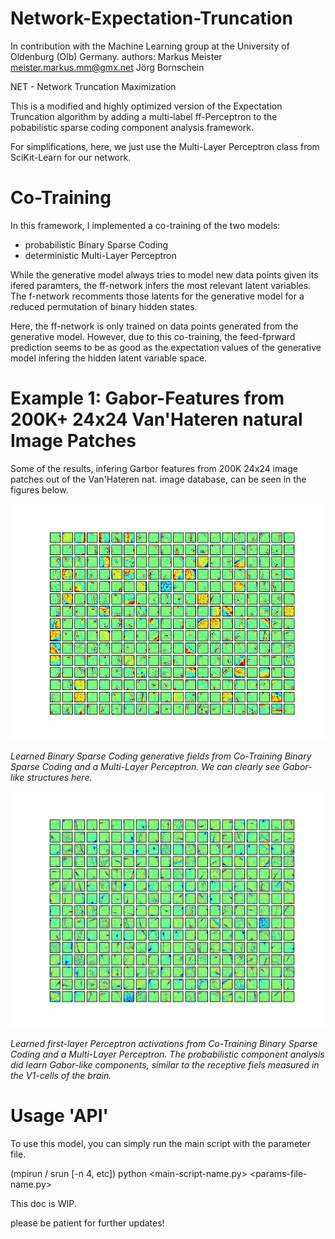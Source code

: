 # Network-Expectation-Truncation
In contribution with the Machine Learning group at the University of Oldenburg (Olb) Germany. 
authors:
Markus Meister <meister.markus.mm@gmx.net>
Jörg Bornschein

  NET - Network Truncation Maximization
  
This is a modified and highly optimized version of the Expectation Truncation algorithm by adding a multi-label ff-Perceptron to the pobabilistic sparse coding component analysis framework.

For simplifications, here, we just use the Multi-Layer Perceptron class from SciKit-Learn for our network.

# Co-Training

In this framework, I implemented a co-training of the two models:
  - probabilistic Binary Sparse Coding
  - deterministic Multi-Layer Perceptron

While the generative model always tries to model new data points given its ifered paramters, the ff-network infers the most relevant latent variables. 
The f-network recomments those latents for the generative model for a reduced permutation of binary hidden states.

Here, the ff-network is only trained on data points generated from the generative model.
However, due to this co-training, the feed-fprward prediction seems to be as good as the expectation values of the generative model infering the hidden latent variable space.

# Example 1: Gabor-Features from 200K+ 24x24 Van'Hateren natural Image Patches

Some of the results, infering Garbor features from 200K 24x24 image patches out of the Van'Hateren nat. image database, can be seen in the figures below.

![Percepron Features](https://raw.githubusercontent.com/markusMM/Network-Expectation-Truncation/master/plots/BSC_NET_VanHateren_Gabors/W/it79.png)

*Learned Binary Sparse Coding generative fields from Co-Training Binary Sparse Coding and a Multi-Layer Perceptron. We can clearly see Gabor-like structures here.*

![Percepron Features](https://raw.githubusercontent.com/markusMM/Network-Expectation-Truncation/master/plots/BSC_NET_VanHateren_Gabors/Wperc0_1.png)

*Learned first-layer Perceptron activations from Co-Training Binary Sparse Coding and a Multi-Layer Perceptron. The probabilistic component analysis did learn Gabor-like components, similar to the receptive fiels measured in the V1-cells of the brain.*

# Usage 'API'

To use this model, you can simply run the main script with the parameter file.

(mpirun / srun [-n 4, etc]) python <main-script-name.py> <params-file-name.py>


This doc is WIP.

please be patient for further updates!
